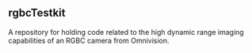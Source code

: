 rgbcTestkit
-------------------

A repository for holding code related to the high dynamic range imaging capabilities of an RGBC camera from Omnivision.  